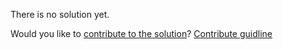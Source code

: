 
There is no solution yet.

Would you like to [contribute to the solution](https://github.com/BFEdev/BFE.dev-solutions/blob/main/problem/create-a-counter-object_en.md)? [Contribute guidline](https://github.com/BFEdev/BFE.dev-solutions#how-to-contribute)

